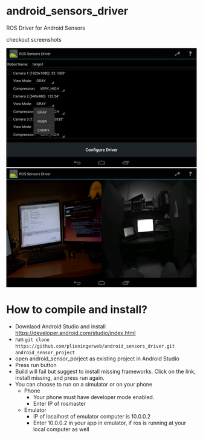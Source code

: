 # android_sensors_driver
ROS Driver for Android Sensors

checkout screenshots

![Screenshot 1](android_sensors_driver/screenshots/Screenshot_2016-01-11-11-53-21.png?raw=true)
![Screenshot 1](android_sensors_driver/screenshots/Screenshot_2016-01-11-11-48-04.png?raw=true)


# How to compile and install?

* Downlaod Android Studio and install https://developer.android.com/studio/index.html
* run `git clone https://github.com/plieningerweb/android_sensors_driver.git android_sensor_project`
* open android_sensor_porject as existing project in Android Studio
* Press run button
* Build will fail but suggest to install missing frameworks. Click on the link, install missing, and press run again.
* You can choose to run on a simulator or on your phone
  * Phone
    * Your phone must have developer mode enabled.
    * Enter IP of rosmaster
  * Emulator
    * IP of localhost of emulator computer is 10.0.0.2
    * Enter 10.0.0.2 in your app in emulator, if ros is running at your local computer as well
